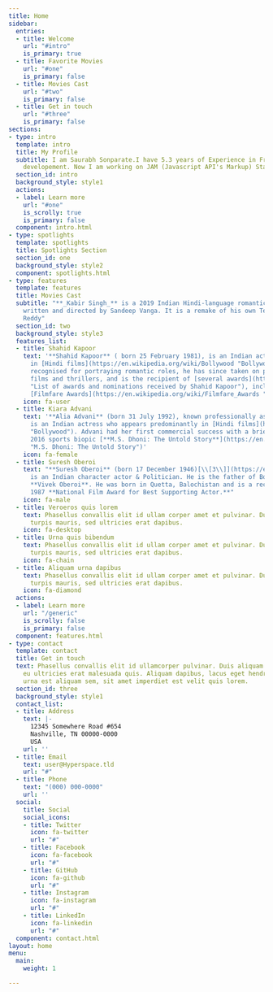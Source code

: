 ```yaml
---
title: Home
sidebar:
  entries:
  - title: Welcome
    url: "#intro"
    is_primary: true
  - title: Favorite Movies
    url: "#one"
    is_primary: false
  - title: Movies Cast
    url: "#two"
    is_primary: false
  - title: Get in touch
    url: "#three"
    is_primary: false
sections:
- type: intro
  template: intro
  title: My Profile
  subtitle: I am Saurabh Sonparate.I have 5.3 years of Experience in Front End Developement
    developement. Now I am working on JAM (Javascript API's Markup) Stack technology
  section_id: intro
  background_style: style1
  actions:
  - label: Learn more
    url: "#one"
    is_scrolly: true
    is_primary: false
  component: intro.html
- type: spotlights
  template: spotlights
  title: Spotlights Section
  section_id: one
  background_style: style2
  component: spotlights.html
- type: features
  template: features
  title: Movies Cast
  subtitle: "**_Kabir Singh_** is a 2019 Indian Hindi-language romantic drama film
    written and directed by Sandeep Vanga. It is a remake of his own Telugu film Arjun
    Reddy"
  section_id: two
  background_style: style3
  features_list:
  - title: Shahid Kapoor
    text: '**Shahid Kapoor** ( born 25 February 1981), is an Indian actor who appears
      in [Hindi films](https://en.wikipedia.org/wiki/Bollywood "Bollywood"). Initially
      recognised for portraying romantic roles, he has since taken on parts in action
      films and thrillers, and is the recipient of [several awards](https://en.wikipedia.org/wiki/List_of_awards_and_nominations_received_by_Shahid_Kapoor
      "List of awards and nominations received by Shahid Kapoor"), including three
      [Filmfare Awards](https://en.wikipedia.org/wiki/Filmfare_Awards "Filmfare Awards").'
    icon: fa-user
  - title: Kiara Advani
    text: '**Alia Advani** (born 31 July 1992), known professionally as **Kiara Advani**,
      is an Indian actress who appears predominantly in [Hindi films](https://en.wikipedia.org/wiki/Bollywood
      "Bollywood"). Advani had her first commercial success with a brief role in the
      2016 sports biopic [**M.S. Dhoni: The Untold Story**](https://en.wikipedia.org/wiki/M.S._Dhoni:_The_Untold_Story
      "M.S. Dhoni: The Untold Story")'
    icon: fa-female
  - title: Suresh Oberoi
    text: "**Suresh Oberoi** (born 17 December 1946)[\\[3\\]](https://en.wikipedia.org/wiki/Suresh_Oberoi#cite_note-3)
      is an Indian character actor & Politician. He is the father of Bollywood actor
      **Vivek Oberoi**. He was born in Quetta, Balochistan and is a recipient of the
      1987 **National Film Award for Best Supporting Actor.**"
    icon: fa-male
  - title: Veroeros quis lorem
    text: Phasellus convallis elit id ullam corper amet et pulvinar. Duis aliquam
      turpis mauris, sed ultricies erat dapibus.
    icon: fa-desktop
  - title: Urna quis bibendum
    text: Phasellus convallis elit id ullam corper amet et pulvinar. Duis aliquam
      turpis mauris, sed ultricies erat dapibus.
    icon: fa-chain
  - title: Aliquam urna dapibus
    text: Phasellus convallis elit id ullam corper amet et pulvinar. Duis aliquam
      turpis mauris, sed ultricies erat dapibus.
    icon: fa-diamond
  actions:
  - label: Learn more
    url: "/generic"
    is_scrolly: false
    is_primary: false
  component: features.html
- type: contact
  template: contact
  title: Get in touch
  text: Phasellus convallis elit id ullamcorper pulvinar. Duis aliquam turpis mauris,
    eu ultricies erat malesuada quis. Aliquam dapibus, lacus eget hendrerit bibendum,
    urna est aliquam sem, sit amet imperdiet est velit quis lorem.
  section_id: three
  background_style: style1
  contact_list:
  - title: Address
    text: |-
      12345 Somewhere Road #654
      Nashville, TN 00000-0000
      USA
    url: ''
  - title: Email
    text: user@Hyperspace.tld
    url: "#"
  - title: Phone
    text: "(000) 000-0000"
    url: ''
  social:
    title: Social
    social_icons:
    - title: Twitter
      icon: fa-twitter
      url: "#"
    - title: Facebook
      icon: fa-facebook
      url: "#"
    - title: GitHub
      icon: fa-github
      url: "#"
    - title: Instagram
      icon: fa-instagram
      url: "#"
    - title: LinkedIn
      icon: fa-linkedin
      url: "#"
  component: contact.html
layout: home
menu:
  main:
    weight: 1

---
```

